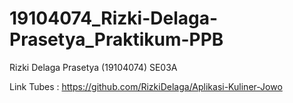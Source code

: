 # 19104074_Rizki-Delaga-Prasetya_Praktikum-PPB
Rizki Delaga Prasetya (19104074) SE03A


Link Tubes : https://github.com/RizkiDelaga/Aplikasi-Kuliner-Jowo
